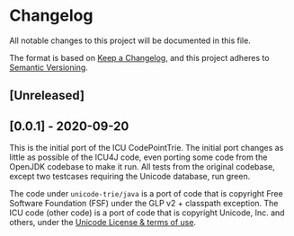 # Changelog

All notable changes to this project will be documented in this file.

The format is based on [Keep a Changelog](https://keepachangelog.com/en/1.0.0/),
and this project adheres to [Semantic Versioning](https://semver.org/spec/v2.0.0.html).

## [Unreleased]

## [0.0.1] - 2020-09-20

This is the initial port of the ICU CodePointTrie. The initial port changes as little as possible of the ICU4J code,
even porting some code from the OpenJDK codebase to make it run. All tests from the original codebase, except two
testcases requiring the Unicode database, run green.

The code under `unicode-trie/java` is a port of code that is copyright Free Software Foundation (FSF) under the
GLP v2 + classpath exception. The ICU code (other code) is a port of code that is copyright Unicode, Inc. and others,
under the [Unicode License & terms of use](http://www.unicode.org/copyright.html).
